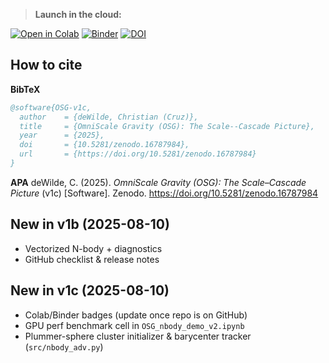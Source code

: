 > **Launch in the cloud:**

[![Open in Colab](https://colab.research.google.com/assets/colab-badge.svg)](https://colab.research.google.com/github/cdewilde/omni-scale-gravity/blob/main/notebooks/OSG_nbody_demo_v2.ipynb)
[![Binder](https://mybinder.org/badge_logo.svg)](https://mybinder.org/v2/gh/cdewilde/omni-scale-gravity/HEAD?labpath=notebooks%2FOSG_nbody_demo_v2.ipynb)
[![DOI](https://zenodo.org/badge/DOI/10.5281/zenodo.16787984.svg)](https://doi.org/10.5281/zenodo.16787984)

## How to cite

**BibTeX**
```bibtex
@software{OSG-v1c,
  author    = {deWilde, Christian (Cruz)},
  title     = {OmniScale Gravity (OSG): The Scale--Cascade Picture},
  year      = {2025},
  doi       = {10.5281/zenodo.16787984},
  url       = {https://doi.org/10.5281/zenodo.16787984}
}
```

**APA**
deWilde, C. (2025). *OmniScale Gravity (OSG): The Scale–Cascade Picture* (v1c) [Software]. Zenodo. https://doi.org/10.5281/zenodo.16787984


## New in v1b (2025-08-10)
- Vectorized N-body + diagnostics
- GitHub checklist & release notes


## New in v1c (2025-08-10)
- Colab/Binder badges (update once repo is on GitHub)
- GPU perf benchmark cell in `OSG_nbody_demo_v2.ipynb`
- Plummer-sphere cluster initializer & barycenter tracker (`src/nbody_adv.py`)
